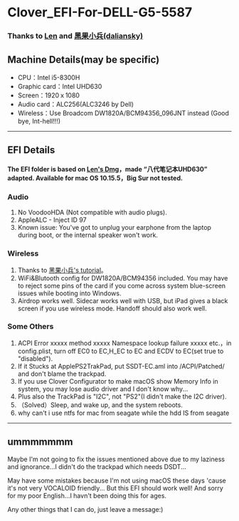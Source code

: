 # Clover_EFI-For-DELL-G5-5587


### Thanks to [Len](http://i.pcbeta.com/space-uid-4532202.html) and [黑果小兵(daliansky)](https://daliansky.net)
 
 
## Machine Details(may be specific)
* CPU：Intel i5-8300H
* Graphic card：Intel UHD630
* Screen：1920ｘ1080
* Audio card：ALC256(ALC3246 by Dell)
* Wireless：Use Broadcom DW1820A/BCM94356_096JNT instead (Good bye, Int-hell!!!)

----

## EFI Details
#### The EFI folder is based on [Len's Dmg](http://bbs.pcbeta.com/viewthread-1858946-1-1.html)，made “八代笔记本UHD630” adapted. Available for mac OS 10.15.5，Big Sur not tested.
    
### Audio
1. No VoodooHDA (Not compatible with audio plugs).
2. AppleALC - Inject ID 97
3. Known issue: You've got to unplug your earphone from the laptop during boot, or the internal speaker won't work.
   
### Wireless
1. Thanks to [黑果小兵's tutorial](https://blog.daliansky.net/DW1820A_BCM94350ZAE-driver-inserts-the-correct-posture.html)。
2. WiFi&Blutooth config for DW1820A/BCM94356 included. You may have to reject some pins of the card if you come across system blue-screen issues while booting into Windows.
3. Airdrop works well. Sidecar works well with USB, but iPad gives a black screen if you use wireless mode. Handoff should also work well. 

### Some Others
1. ACPI Error xxxxx method xxxxx Namespace lookup failure xxxxx etc.，in config.plist, turn off EC0 to EC,H_EC to EC and ECDV to EC(set true to "disabled").
2. If it Stucks at ApplePS2TrakPad, put SSDT-EC.aml into /ACPI/Patched/ and don't blame the trackpad.
3. If you use Clover Configurator to make macOS show Memory Info in system, you may lose audio driver and I don't know why...
4. Plus also the TrackPad is "I2C", not "PS2"(I didn't make the I2C driver).
5. （Solved）Sleep, and wake up, and the system reboots.
6. why can't i use ntfs for mac from seagate while the hdd IS from seagate

----

## ummmmmmm
Maybe I'm not going to fix the issues mentioned above due to my laziness and ignorance...I didn't do the trackpad which needs DSDT...

May have some mistakes because I'm not using macOS these days 'cause it's not very VOCALOID friendly...
But this EFI should work well!
And sorry for my poor English...I havn't been doing this for ages.

Any other things that I can do, just leave a message:)
